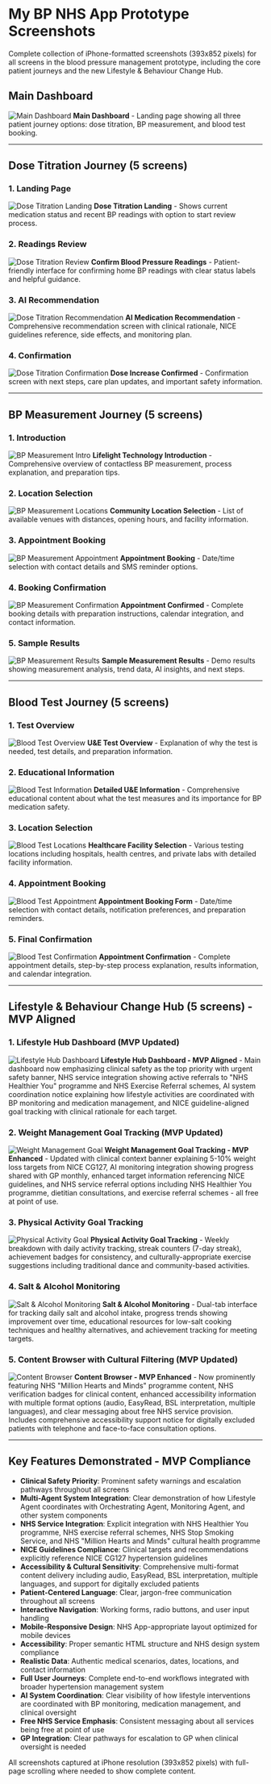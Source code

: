 # My BP NHS App Prototype Screenshots

Complete collection of iPhone-formatted screenshots (393x852 pixels) for all screens in the blood pressure management prototype, including the core patient journeys and the new Lifestyle & Behaviour Change Hub.

## Main Dashboard

![Main Dashboard](bp-main-dashboard.png)
**Main Dashboard** - Landing page showing all three patient journey options: dose titration, BP measurement, and blood test booking.

---

## Dose Titration Journey (5 screens)

### 1. Landing Page
![Dose Titration Landing](dose-titration-landing.png)
**Dose Titration Landing** - Shows current medication status and recent BP readings with option to start review process.

### 2. Readings Review
![Dose Titration Review](dose-titration-review.png)
**Confirm Blood Pressure Readings** - Patient-friendly interface for confirming home BP readings with clear status labels and helpful guidance.

### 3. AI Recommendation
![Dose Titration Recommendation](dose-titration-recommendation.png)
**AI Medication Recommendation** - Comprehensive recommendation screen with clinical rationale, NICE guidelines reference, side effects, and monitoring plan.

### 4. Confirmation
![Dose Titration Confirmation](dose-titration-confirmation.png)
**Dose Increase Confirmed** - Confirmation screen with next steps, care plan updates, and important safety information.

---

## BP Measurement Journey (5 screens)

### 1. Introduction
![BP Measurement Intro](bp-measurement-intro.png)
**Lifelight Technology Introduction** - Comprehensive overview of contactless BP measurement, process explanation, and preparation tips.

### 2. Location Selection
![BP Measurement Locations](bp-measurement-locations.png)
**Community Location Selection** - List of available venues with distances, opening hours, and facility information.

### 3. Appointment Booking
![BP Measurement Appointment](bp-measurement-appointment.png)
**Appointment Booking** - Date/time selection with contact details and SMS reminder options.

### 4. Booking Confirmation
![BP Measurement Confirmation](bp-measurement-confirmation.png)
**Appointment Confirmed** - Complete booking details with preparation instructions, calendar integration, and contact information.

### 5. Sample Results
![BP Measurement Results](bp-measurement-results.png)
**Sample Measurement Results** - Demo results showing measurement analysis, trend data, AI insights, and next steps.

---

## Blood Test Journey (5 screens)

### 1. Test Overview
![Blood Test Overview](blood-test-overview.png)
**U&E Test Overview** - Explanation of why the test is needed, test details, and preparation information.

### 2. Educational Information
![Blood Test Information](blood-test-information.png)
**Detailed U&E Information** - Comprehensive educational content about what the test measures and its importance for BP medication safety.

### 3. Location Selection
![Blood Test Locations](blood-test-locations.png)
**Healthcare Facility Selection** - Various testing locations including hospitals, health centres, and private labs with detailed facility information.

### 4. Appointment Booking
![Blood Test Appointment](blood-test-appointment.png)
**Appointment Booking Form** - Date/time selection with contact details, notification preferences, and preparation reminders.

### 5. Final Confirmation
![Blood Test Confirmation](blood-test-confirmation.png)
**Appointment Confirmation** - Complete appointment details, step-by-step process explanation, results information, and calendar integration.

---

## Lifestyle & Behaviour Change Hub (5 screens) - MVP Aligned

### 1. Lifestyle Hub Dashboard (MVP Updated)
![Lifestyle Hub Dashboard](lifestyle-hub-dashboard-mvp-updated.png)
**Lifestyle Hub Dashboard - MVP Aligned** - Main dashboard now emphasizing clinical safety as the top priority with urgent safety banner, NHS service integration showing active referrals to "NHS Healthier You" programme and NHS Exercise Referral schemes, AI system coordination notice explaining how lifestyle activities are coordinated with BP monitoring and medication management, and NICE guideline-aligned goal tracking with clinical rationale for each target.

### 2. Weight Management Goal Tracking (MVP Updated)
![Weight Management Goal](weight-management-goal-mvp-updated.png)
**Weight Management Goal Tracking - MVP Enhanced** - Updated with clinical context banner explaining 5-10% weight loss targets from NICE CG127, AI monitoring integration showing progress shared with GP monthly, enhanced target information referencing NICE guidelines, and NHS service referral options including NHS Healthier You programme, dietitian consultations, and exercise referral schemes - all free at point of use.

### 3. Physical Activity Goal Tracking
![Physical Activity Goal](physical-activity-goal.png)
**Physical Activity Goal Tracking** - Weekly breakdown with daily activity tracking, streak counters (7-day streak), achievement badges for consistency, and culturally-appropriate exercise suggestions including traditional dance and community-based activities.

### 4. Salt & Alcohol Monitoring
![Salt & Alcohol Monitoring](salt-alcohol-monitoring.png)
**Salt & Alcohol Monitoring** - Dual-tab interface for tracking daily salt and alcohol intake, progress trends showing improvement over time, educational resources for low-salt cooking techniques and healthy alternatives, and achievement tracking for meeting targets.

### 5. Content Browser with Cultural Filtering (MVP Updated)
![Content Browser](content-browser-mvp-updated.png)
**Content Browser - MVP Enhanced** - Now prominently featuring NHS "Million Hearts and Minds" programme content, NHS verification badges for clinical content, enhanced accessibility information with multiple format options (audio, EasyRead, BSL interpretation, multiple languages), and clear messaging about free NHS service provision. Includes comprehensive accessibility support notice for digitally excluded patients with telephone and face-to-face consultation options.

---

## Key Features Demonstrated - MVP Compliance

- **Clinical Safety Priority**: Prominent safety warnings and escalation pathways throughout all screens
- **Multi-Agent System Integration**: Clear demonstration of how Lifestyle Agent coordinates with Orchestrating Agent, Monitoring Agent, and other system components
- **NHS Service Integration**: Explicit integration with NHS Healthier You programme, NHS exercise referral schemes, NHS Stop Smoking Service, and NHS "Million Hearts and Minds" cultural health programme
- **NICE Guidelines Compliance**: Clinical targets and recommendations explicitly reference NICE CG127 hypertension guidelines
- **Accessibility & Cultural Sensitivity**: Comprehensive multi-format content delivery including audio, EasyRead, BSL interpretation, multiple languages, and support for digitally excluded patients
- **Patient-Centered Language**: Clear, jargon-free communication throughout all screens
- **Interactive Navigation**: Working forms, radio buttons, and user input handling
- **Mobile-Responsive Design**: NHS App-appropriate layout optimized for mobile devices
- **Accessibility**: Proper semantic HTML structure and NHS design system compliance
- **Realistic Data**: Authentic medical scenarios, dates, locations, and contact information
- **Full User Journeys**: Complete end-to-end workflows integrated with broader hypertension management system
- **AI System Coordination**: Clear visibility of how lifestyle interventions are coordinated with BP monitoring, medication management, and clinical oversight
- **Free NHS Service Emphasis**: Consistent messaging about all services being free at point of use
- **GP Integration**: Clear pathways for escalation to GP when clinical oversight is needed

All screenshots captured at iPhone resolution (393x852 pixels) with full-page scrolling where needed to show complete content.